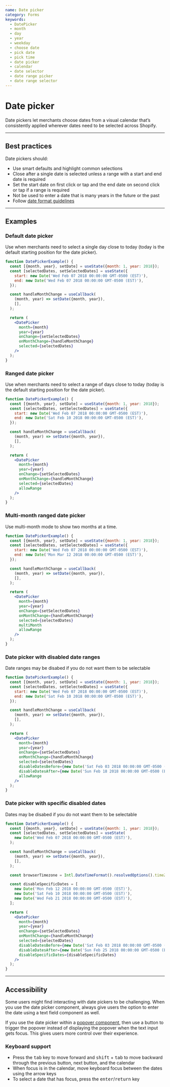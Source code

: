 ```yaml
---
name: Date picker
category: Forms
keywords:
  - DatePicker
  - month
  - day
  - year
  - weekday
  - choose date
  - pick date
  - pick time
  - date picker
  - calendar
  - date selector
  - date range picker
  - date range selector
---
```


# Date picker

Date pickers let merchants choose dates from a visual calendar that’s
consistently applied wherever dates need to be selected across Shopify.

---

## Best practices

Date pickers should:

- Use smart defaults and highlight common selections
- Close after a single date is selected unless a range with a start and end date is required
- Set the start date on first click or tap and the end date on second click or tap if a range
  is required
- Not be used to enter a date that is many years in the future or the past
- Follow [date format guidelines](https://polaris.shopify.com/content/grammar-and-mechanics#section-dates-numbers-and-addresses)

---

## Examples

### Default date picker

Use when merchants need to select a single day close to today (today is the default starting position for the date picker).

```jsx
function DatePickerExample() {
  const [{month, year}, setDate] = useState({month: 1, year: 2018});
  const [selectedDates, setSelectedDates] = useState({
    start: new Date('Wed Feb 07 2018 00:00:00 GMT-0500 (EST)'),
    end: new Date('Wed Feb 07 2018 00:00:00 GMT-0500 (EST)'),
  });

  const handleMonthChange = useCallback(
    (month, year) => setDate({month, year}),
    [],
  );

  return (
    <DatePicker
      month={month}
      year={year}
      onChange={setSelectedDates}
      onMonthChange={handleMonthChange}
      selected={selectedDates}
    />
  );
}
```

### Ranged date picker

Use when merchants need to select a range of days close to today (today is the default starting position for the date picker).

```jsx
function DatePickerExample() {
  const [{month, year}, setDate] = useState({month: 1, year: 2018});
  const [selectedDates, setSelectedDates] = useState({
    start: new Date('Wed Feb 07 2018 00:00:00 GMT-0500 (EST)'),
    end: new Date('Sat Feb 10 2018 00:00:00 GMT-0500 (EST)'),
  });

  const handleMonthChange = useCallback(
    (month, year) => setDate({month, year}),
    [],
  );

  return (
    <DatePicker
      month={month}
      year={year}
      onChange={setSelectedDates}
      onMonthChange={handleMonthChange}
      selected={selectedDates}
      allowRange
    />
  );
}
```

### Multi-month ranged date picker

Use multi-month mode to show two months at a time.

```jsx
function DatePickerExample() {
  const [{month, year}, setDate] = useState({month: 1, year: 2018});
  const [selectedDates, setSelectedDates] = useState({
    start: new Date('Wed Feb 07 2018 00:00:00 GMT-0500 (EST)'),
    end: new Date('Mon Mar 12 2018 00:00:00 GMT-0500 (EST)'),
  });

  const handleMonthChange = useCallback(
    (month, year) => setDate({month, year}),
    [],
  );

  return (
    <DatePicker
      month={month}
      year={year}
      onChange={setSelectedDates}
      onMonthChange={handleMonthChange}
      selected={selectedDates}
      multiMonth
      allowRange
    />
  );
}
```

### Date picker with disabled date ranges

Date ranges may be disabed if you do not want them to be selectable

```jsx
function DatePickerExample() {
  const [{month, year}, setDate] = useState({month: 1, year: 2018});
  const [selectedDates, setSelectedDates] = useState({
    start: new Date('Wed Feb 07 2018 00:00:00 GMT-0500 (EST)'),
    end: new Date('Sat Feb 10 2018 00:00:00 GMT-0500 (EST)'),
  });

  const handleMonthChange = useCallback(
    (month, year) => setDate({month, year}),
    [],
  );

  return (
    <DatePicker
      month={month}
      year={year}
      onChange={setSelectedDates}
      onMonthChange={handleMonthChange}
      selected={selectedDates}
      disableDatesBefore={new Date('Sat Feb 03 2018 00:00:00 GMT-0500 (EST)')}
      disableDatesAfter={new Date('Sun Feb 18 2018 00:00:00 GMT-0500 (EST)')}
      allowRange
    />
  );
}
```

### Date picker with specific disabled dates

Dates may be disabed if you do not want them to be selectable

```jsx
function DatePickerExample() {
  const [{month, year}, setDate] = useState({month: 1, year: 2018});
  const [selectedDates, setSelectedDates] = useState(
    new Date('Wed Feb 07 2018 00:00:00 GMT-0500 (EST)'),
  );

  const handleMonthChange = useCallback(
    (month, year) => setDate({month, year}),
    [],
  );

  const browserTimezone = Intl.DateTimeFormat().resolvedOptions().timeZone;

  const disableSpecificDates = [
    new Date('Mon Feb 12 2018 00:00:00 GMT-0500 (EST)'),
    new Date('Sat Feb 10 2018 00:00:00 GMT-0500 (EST)'),
    new Date('Wed Feb 21 2018 00:00:00 GMT-0500 (EST)'),
  ];

  return (
    <DatePicker
      month={month}
      year={year}
      onChange={setSelectedDates}
      onMonthChange={handleMonthChange}
      selected={selectedDates}
      disableDatesBefore={new Date('Sat Feb 03 2018 00:00:00 GMT-0500 (EST)')}
      disableDatesAfter={new Date('Sun Feb 25 2018 00:00:00 GMT-0500 (EST)')}
      disableSpecificDates={disableSpecificDates}
    />
  );
}
```

---

## Accessibility

Some users might find interacting with date pickers to be challenging. When you use the date picker component, always give users the option to enter the date using a text field component as well.

If you use the date picker within a [popover component](/components/popover), then use a button to trigger the popover instead of displaying the popover when the text input gets focus. This gives users more control over their experience.

### Keyboard support

- Press the <kbd>tab</kbd> key to move forward and <kbd>shift</kbd> + <kbd>tab</kbd> to move backward through the previous button, next button, and the calendar
- When focus is in the calendar, move keyboard focus between the dates using the arrow keys
- To select a date that has focus, press the <kbd>enter</kbd>/<kbd>return</kbd> key
